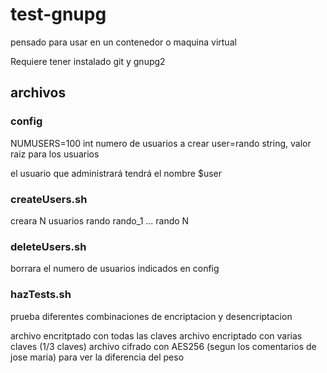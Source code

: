 # test-gnupg
pensado para usar en un contenedor o maquina virtual

Requiere tener instalado git y gnupg2

## archivos

### config
NUMUSERS=100 int numero de usuarios a crear
user=rando string, valor raiz para los usuarios

el usuario que administrará tendrá el nombre $user

### createUsers.sh
creara N usuarios 
rando
rando_1 ... rando N

### deleteUsers.sh

borrara el numero de usuarios indicados en config

### hazTests.sh

prueba diferentes combinaciones de encriptacion y desencriptacion

archivo encritptado con todas las claves
archivo encriptado con varias claves (1/3 claves)
archivo cifrado con AES256 (segun los comentarios de jose maria) para ver la diferencia del peso
